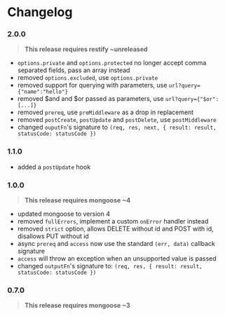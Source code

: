 Changelog
=========

### 2.0.0

> **This release requires restify ~unreleased**

* `options.private` and `options.protected` no longer accept comma separated fields, pass an array instead
* removed `options.excluded`, use `options.private`
* removed support for querying with parameters, use `url?query={"name":"hello"}`
* removed $and and $or passed as parameters, use `url?query={"$or":[...]}`
* removed `prereq`, use `preMiddleware` as a drop in replacement
* removed `postCreate`, `postUpdate` and `postDelete`, use `postMiddleware`
* changed `ouputFn`'s signature to `(req, res, next, { result: result, statusCode: statusCode })`

### 1.1.0

* added a `postUpdate` hook

### 1.0.0

> **This release requires mongoose ~4**

* updated mongoose to version 4
* removed `fullErrors`, implement a custom `onError` handler instead
* removed `strict` option, allows DELETE without id and POST with id, disallows PUT without id
* async `prereq` and `access` now use the standard `(err, data)` callback signature
* `access` will throw an exception when an unsupported value is passed
* changed `outputFn`'s signature to: `(req, res, { result: result, statusCode: statusCode })`

### 0.7.0

> **This release requires mongoose ~3**
